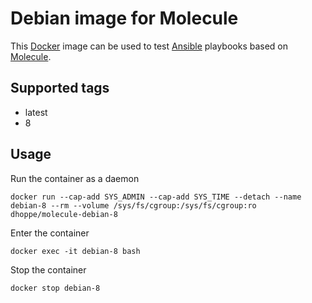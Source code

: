 # Debian image for Molecule

This [Docker](https://www.docker.com) image can be used to test [Ansible](https://www.ansible.com) playbooks based on [Molecule](https://molecule.readthedocs.io/en/latest/).

## Supported tags

* latest
* 8

## Usage

Run the container as a daemon

```console
docker run --cap-add SYS_ADMIN --cap-add SYS_TIME --detach --name debian-8 --rm --volume /sys/fs/cgroup:/sys/fs/cgroup:ro dhoppe/molecule-debian-8
```

Enter the container

```console
docker exec -it debian-8 bash
```

Stop the container

```console
docker stop debian-8
```